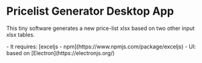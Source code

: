 # Pricelist Generator Desktop App

<p>This tiny software generates a new price-list xlsx based on two other input xlsx tables.</p>
- It requires: [exceljs - npm](https://www.npmjs.com/package/exceljs)
- UI: based on [Electron](https://electronjs.org/)
